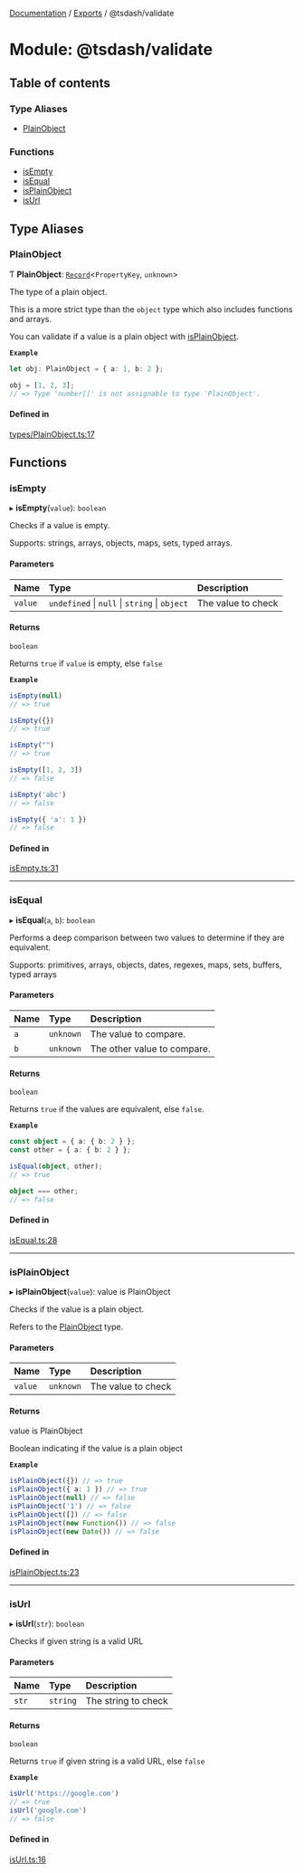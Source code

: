 [Documentation](../README.md) / [Exports](../modules.md) / @tsdash/validate

# Module: @tsdash/validate

## Table of contents

### Type Aliases

- [PlainObject](tsdash_validate.md#plainobject)

### Functions

- [isEmpty](tsdash_validate.md#isempty)
- [isEqual](tsdash_validate.md#isequal)
- [isPlainObject](tsdash_validate.md#isplainobject)
- [isUrl](tsdash_validate.md#isurl)

## Type Aliases

### PlainObject

Ƭ **PlainObject**: [`Record`]( https://www.typescriptlang.org/docs/handbook/utility-types.html#recordkeys-type )\<`PropertyKey`, `unknown`\>

The type of a plain object.

This is a more strict type than the `object` type which also includes functions and arrays.

You can validate if a value is a plain object with [isPlainObject](tsdash_validate.md#isplainobject).

**`Example`**

```ts
let obj: PlainObject = { a: 1, b: 2 };

obj = [1, 2, 3];
// => Type 'number[]' is not assignable to type 'PlainObject'.
```

#### Defined in

[types/PlainObject.ts:17](https://github.com/mhodge11/tsdash/blob/e8b0bb0/packages/validate/src/types/PlainObject.ts#L17)

## Functions

### isEmpty

▸ **isEmpty**(`value`): `boolean`

Checks if a value is empty.

Supports: strings, arrays, objects, maps, sets, typed arrays.

#### Parameters

| Name | Type | Description |
| :------ | :------ | :------ |
| `value` | `undefined` \| ``null`` \| `string` \| `object` | The value to check |

#### Returns

`boolean`

Returns `true` if `value` is empty, else `false`

**`Example`**

```ts
isEmpty(null)
// => true

isEmpty({})
// => true

isEmpty("")
// => true

isEmpty([1, 2, 3])
// => false

isEmpty('abc')
// => false

isEmpty({ 'a': 1 })
// => false
```

#### Defined in

[isEmpty.ts:31](https://github.com/mhodge11/tsdash/blob/e8b0bb0/packages/validate/src/isEmpty.ts#L31)

___

### isEqual

▸ **isEqual**(`a`, `b`): `boolean`

Performs a deep comparison between two values to determine if they are
equivalent.

Supports: primitives, arrays, objects, dates, regexes, maps, sets, buffers, typed arrays

#### Parameters

| Name | Type | Description |
| :------ | :------ | :------ |
| `a` | `unknown` | The value to compare. |
| `b` | `unknown` | The other value to compare. |

#### Returns

`boolean`

Returns `true` if the values are equivalent, else `false`.

**`Example`**

```ts
const object = { a: { b: 2 } };
const other = { a: { b: 2 } };

isEqual(object, other);
// => true

object === other;
// => false
```

#### Defined in

[isEqual.ts:28](https://github.com/mhodge11/tsdash/blob/e8b0bb0/packages/validate/src/isEqual.ts#L28)

___

### isPlainObject

▸ **isPlainObject**(`value`): value is PlainObject

Checks if the value is a plain object.

Refers to the [PlainObject](tsdash_validate.md#plainobject) type.

#### Parameters

| Name | Type | Description |
| :------ | :------ | :------ |
| `value` | `unknown` | The value to check |

#### Returns

value is PlainObject

Boolean indicating if the value is a plain object

**`Example`**

```ts
isPlainObject({}) // => true
isPlainObject({ a: 1 }) // => true
isPlainObject(null) // => false
isPlainObject('1') // => false
isPlainObject([]) // => false
isPlainObject(new Function()) // => false
isPlainObject(new Date()) // => false
```

#### Defined in

[isPlainObject.ts:23](https://github.com/mhodge11/tsdash/blob/e8b0bb0/packages/validate/src/isPlainObject.ts#L23)

___

### isUrl

▸ **isUrl**(`str`): `boolean`

Checks if given string is a valid URL

#### Parameters

| Name | Type | Description |
| :------ | :------ | :------ |
| `str` | `string` | The string to check |

#### Returns

`boolean`

Returns `true` if given string is a valid URL, else `false`

**`Example`**

```ts
isUrl('https://google.com')
// => true
isUrl('google.com')
// => false
```

#### Defined in

[isUrl.ts:16](https://github.com/mhodge11/tsdash/blob/e8b0bb0/packages/validate/src/isUrl.ts#L16)
